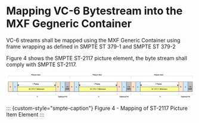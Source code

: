 # Mapping VC-6 Bytestream into the MXF Gegneric Container

VC-6 streams shall be mapped using the MXF Generic Container using frame wrapping as defined in SMPTE ST 379-1 and SMPTE ST 379-2

Figure 4 shows the SMPTE ST-2117 picture element, the byte stream shall comply with SMPTE ST-2117.

![ ](figure-04.png)

::: {custom-style="smpte-caption"}
Figure 4 - Mapping of ST-2117 Picture Item Element
:::
